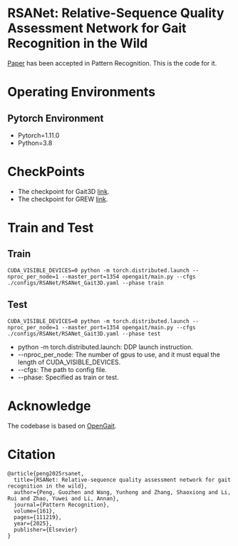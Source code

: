 # RSANet: Relative-Sequence Quality Assessment Network for Gait Recognition in the Wild
[Paper](https://doi.org/10.1016/j.patcog.2024.111219) has been accepted in Pattern Recognition. This is the code for it.
# Operating Environments
## Pytorch Environment
* Pytorch=1.11.0
* Python=3.8
# CheckPoints
* The checkpoint for Gait3D [link](https://pan.baidu.com/s/1nfdcGeCWNOpq2FH62jKSSw?pwd=hxa4).
* The checkpoint for GREW [link](https://pan.baidu.com/s/1-eejS7eiI-NX44KqOWQ8HQ?pwd=3ftb).
# Train and Test
## Train
```
CUDA_VISIBLE_DEVICES=0 python -m torch.distributed.launch --nproc_per_node=1 --master_port=1354 opengait/main.py --cfgs ./configs/RSANet/RSANet_Gait3D.yaml --phase train
```
## Test
```
CUDA_VISIBLE_DEVICES=0 python -m torch.distributed.launch --nproc_per_node=1 --master_port=1354 opengait/main.py --cfgs ./configs/RSANet/RSANet_Gait3D.yaml --phase test
```
* python -m torch.distributed.launch: DDP launch instruction.
* --nproc_per_node: The number of gpus to use, and it must equal the length of CUDA_VISIBLE_DEVICES.
* --cfgs: The path to config file.
* --phase: Specified as train or test.
# Acknowledge
The codebase is based on [OpenGait](https://github.com/ShiqiYu/OpenGait).
# Citation
```
@article{peng2025rsanet,
  title={RSANet: Relative-sequence quality assessment network for gait recognition in the wild},
  author={Peng, Guozhen and Wang, Yunhong and Zhang, Shaoxiong and Li, Rui and Zhao, Yuwei and Li, Annan},
  journal={Pattern Recognition},
  volume={161},
  pages={111219},
  year={2025},
  publisher={Elsevier}
}
```
